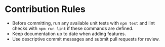 # Contribution Rules

- Before committing, run any available unit tests with `npm test` and lint checks with `npm run lint` if these commands are defined.
- Keep documentation up to date when adding features.
- Use descriptive commit messages and submit pull requests for review.
